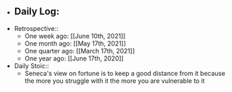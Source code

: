 - Daily Log:
    -
- Retrospective::
    - One week ago: [[June 10th, 2021]]
    - One month ago: [[May 17th, 2021]]
    - One quarter ago: [[March 17th, 2021]]
    - One year ago: [[June 17th, 2020]]
- Daily Stoic::
    - Seneca's view on fortune is to keep a good distance from it because the more you struggle with it the more you are vulnerable to it
